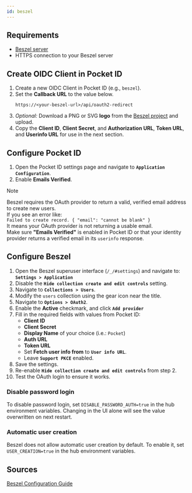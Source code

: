 ```yaml
---
id: beszel
---
```


## Requirements

- [Beszel server](https://www.beszel.dev/guide/oauth)
- HTTPS connection to your Beszel server

## Create OIDC Client in Pocket ID

1. Create a new OIDC Client in Pocket ID (e.g., `beszel`).
2. Set the **Callback URL** to the value below.
   ```
   https://<your-beszel-url>/api/oauth2-redirect
   ```
3. _Optional:_ Download a PNG or SVG **logo** from the [Beszel project](https://github.com/henrygd/beszel) and upload.
4. Copy the **Client ID**, **Client Secret**, and **Authorization URL**, **Token URL**, and **Userinfo URL** for use in the next section.

## Configure Pocket ID

1. Open the Pocket ID settings page and navigate to **`Application Configuration`**.
2. Enable **Emails Verified**.

> [!NOTE]
> Beszel requires the OAuth provider to return a valid, verified email address to create new users.  
> If you see an error like:  
> `Failed to create record. { "email": "cannot be blank" }`  
> It means your OAuth provider is not returning a usable email.  
> Make sure **"Emails Verified"** is enabled in Pocket ID or that your identity provider returns a verified email in its `userinfo` response.

## Configure Beszel

1. Open the Beszel superuser interface (`/_/#settings`) and navigate to: **`Settings > Application`**
2. Disable the **`Hide collection create and edit controls`** setting.
3. Navigate to **`Collections > Users`**.
4. Modify the `users` collection using the gear icon near the title.
5. Navigate to **`Options > OAuth2`**.
6. Enable the **Active** checkmark, and click **`Add provider`**
7. Fill in the required fields with values from Pocket ID:
   - **Client ID**
   - **Client Secret**
   - **Display Name** of your choice (i.e.: `Pocket`)
   - **Auth URL**
   - **Token URL**
   - Set **Fetch user info from** to **`User info URL`**.
   - Leave **`Support PKCE`** enabled.
8. Save the settings.
9. Re-enable **`Hide collection create and edit controls`** from step 2.
10. Test the OAuth login to ensure it works.

### Disable password login

To disable password login, set `DISABLE_PASSWORD_AUTH=true` in the hub environment variables. Changing in the UI alone will see the value overwritten on next restart.

### Automatic user creation

Beszel does not allow automatic user creation by default. To enable it, set `USER_CREATION=true` in the hub environment variables.

## Sources

[Beszel Configuration Guide](https://www.beszel.dev/guide/oauth)
